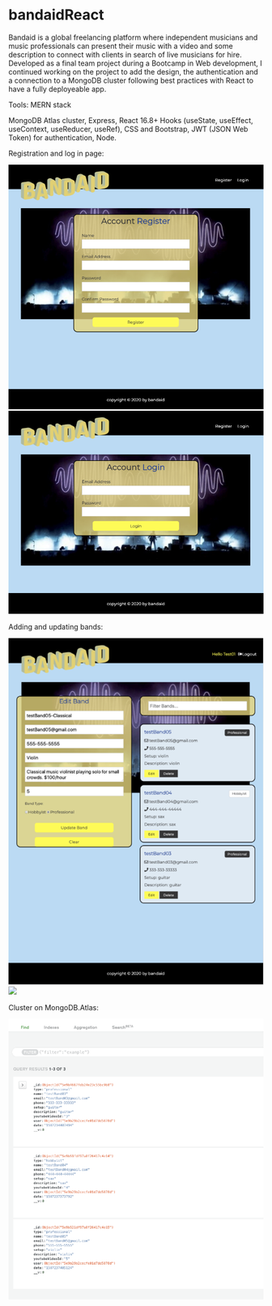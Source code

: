 # bandaidReact

Bandaid is a global freelancing platform where independent musicians and music professionals can present their music with a video and some description to connect with clients in search of live musicians for hire.
Developed as a final team project during a Bootcamp in Web development, I continued working on the project to add the design, the authentication and a connection to a MongoDB cluster following best practices with React to have a fully deployeable app.

Tools: MERN stack

MongoDB Atlas cluster, Express, React 16.8+ Hooks (useState, useEffect, useContext, useReducer, useRef), CSS and Bootstrap, JWT (JSON Web Token) for authentication, Node.

Registration and log in page:

![](assets/Registration.png)
![](assets/Login.png)

Adding and updating bands:

![](assets/Filtering.png)
![](assets/)

Cluster on MongoDB.Atlas:

![](assets/Mongo.png)

